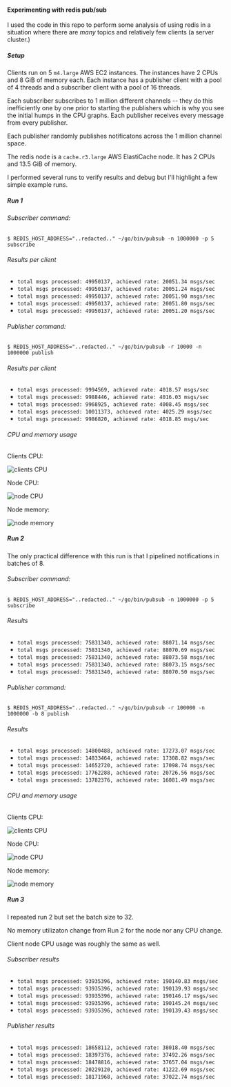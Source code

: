 #### Experimenting with redis pub/sub

I used the code in this repo to perform some analysis of using redis in a situation where there are _many_
topics and relatively few clients (a server cluster.)

##### Setup

Clients run on 5 `m4.large` AWS EC2 instances. The instances have 2 CPUs and 8 GiB of memory each.
Each instance has a publisher client with a pool of 4 threads and a subscriber client with
a pool of 16 threads.

Each subscriber subscribes to 1 million different channels -- they do this inefficiently one by one prior to starting the publishers which is why you see the initial humps in the CPU graphs. Each publisher receives every message from every publisher.

Each publisher randomly publishes notificatons across the 1 million channel space.

The redis node is a `cache.r3.large` AWS ElastiCache node. It has 2 CPUs and 13.5 GiB of memory.

I performed several runs to verify results and debug but I'll highlight a few simple example runs.

##### Run 1

###### Subscriber command:

`$ REDIS_HOST_ADDRESS="..redacted.." ~/go/bin/pubsub -n 1000000 -p 5 subscribe`

###### Results per client

- `total msgs processed: 49950137, achieved rate: 20051.34 msgs/sec`
- `total msgs processed: 49950137, achieved rate: 20051.24 msgs/sec`
- `total msgs processed: 49950137, achieved rate: 20051.90 msgs/sec`
- `total msgs processed: 49950137, achieved rate: 20051.80 msgs/sec`
- `total msgs processed: 49950137, achieved rate: 20051.20 msgs/sec`

###### Publisher command:

`$ REDIS_HOST_ADDRESS="..redacted.." ~/go/bin/pubsub -r 10000 -n 1000000 publish`

###### Results per client

- `total msgs processed: 9994569, achieved rate: 4018.57 msgs/sec`
- `total msgs processed: 9988446, achieved rate: 4016.03 msgs/sec`
- `total msgs processed: 9968925, achieved rate: 4008.45 msgs/sec`
- `total msgs processed: 10011373, achieved rate: 4025.29 msgs/sec`
- `total msgs processed: 9986820, achieved rate: 4018.85 msgs/sec`

###### CPU and memory usage

Clients CPU:

![clients CPU](https://cloud.githubusercontent.com/assets/4391003/13725542/bcf7a2ac-e859-11e5-9dfd-dea375dab40a.png)

Node CPU:

![node CPU](https://cloud.githubusercontent.com/assets/4391003/13725544/bcf9e828-e859-11e5-8c6f-511412159ec7.png)

Node memory:

![node memory](https://cloud.githubusercontent.com/assets/4391003/13725543/bcf9af3e-e859-11e5-9784-ecce016b9609.png)

##### Run 2

The only practical difference with this run is that I pipelined notifications in batches of 8.

###### Subscriber command:

`$ REDIS_HOST_ADDRESS="..redacted.." ~/go/bin/pubsub -n 1000000 -p 5 subscribe`

###### Results

- `total msgs processed: 75831340, achieved rate: 88071.14 msgs/sec`
- `total msgs processed: 75831340, achieved rate: 88070.69 msgs/sec`
- `total msgs processed: 75831340, achieved rate: 88073.58 msgs/sec`
- `total msgs processed: 75831340, achieved rate: 88073.15 msgs/sec`
- `total msgs processed: 75831340, achieved rate: 88070.50 msgs/sec`

###### Publisher command:

`$ REDIS_HOST_ADDRESS="..redacted.." ~/go/bin/pubsub -r 100000 -n 1000000 -b 8 publish`

###### Results

- `total msgs processed: 14800488, achieved rate: 17273.07 msgs/sec`
- `total msgs processed: 14833464, achieved rate: 17308.82 msgs/sec`
- `total msgs processed: 14652720, achieved rate: 17098.74 msgs/sec`
- `total msgs processed: 17762288, achieved rate: 20726.56 msgs/sec`
- `total msgs processed: 13782376, achieved rate: 16081.49 msgs/sec`

###### CPU and memory usage

Clients CPU:

![clients CPU](https://cloud.githubusercontent.com/assets/4391003/13725548/c7fedf3a-e859-11e5-8db9-42f0218c2f91.png)

Node CPU:

![node CPU](https://cloud.githubusercontent.com/assets/4391003/13725547/c7fcbbf6-e859-11e5-8545-a34646f18c33.png)

Node memory:

![node memory](https://cloud.githubusercontent.com/assets/4391003/13725546/c7fcb610-e859-11e5-9a50-0c2a5294de77.png)

##### Run 3

I repeated run 2 but set the batch size to 32.

No memory utilizaton change from Run 2 for the node nor any CPU change.

Client node CPU usage was roughly the same as well.

###### Subscriber results

- `total msgs processed: 93935396, achieved rate: 190140.83 msgs/sec`
- `total msgs processed: 93935396, achieved rate: 190139.93 msgs/sec`
- `total msgs processed: 93935396, achieved rate: 190146.17 msgs/sec`
- `total msgs processed: 93935396, achieved rate: 190145.24 msgs/sec`
- `total msgs processed: 93935396, achieved rate: 190139.43 msgs/sec`

###### Publisher results

- `total msgs processed: 18658112, achieved rate: 38018.40 msgs/sec`
- `total msgs processed: 18397376, achieved rate: 37492.26 msgs/sec`
- `total msgs processed: 18478816, achieved rate: 37657.04 msgs/sec`
- `total msgs processed: 20229120, achieved rate: 41222.69 msgs/sec`
- `total msgs processed: 18171968, achieved rate: 37022.74 msgs/sec`
